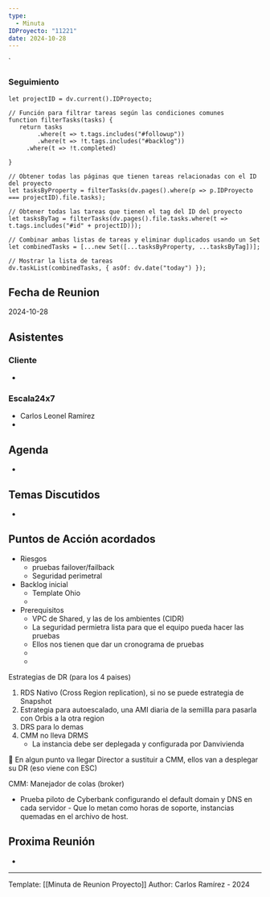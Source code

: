 ```yaml
---
type:
  - Minuta
IDProyecto: "11221"
date: 2024-10-28
---
```

`

### Seguimiento

```dataviewjs
let projectID = dv.current().IDProyecto;

// Función para filtrar tareas según las condiciones comunes
function filterTasks(tasks) {
   return tasks
        .where(t => t.tags.includes("#followup"))
        .where(t => !t.tags.includes("#backlog"))
     .where(t => !t.completed)
        
}

// Obtener todas las páginas que tienen tareas relacionadas con el ID del proyecto
let tasksByProperty = filterTasks(dv.pages().where(p => p.IDProyecto === projectID).file.tasks);

// Obtener todas las tareas que tienen el tag del ID del proyecto
let tasksByTag = filterTasks(dv.pages().file.tasks.where(t => t.tags.includes("#id" + projectID)));

// Combinar ambas listas de tareas y eliminar duplicados usando un Set
let combinedTasks = [...new Set([...tasksByProperty, ...tasksByTag])];

// Mostrar la lista de tareas
dv.taskList(combinedTasks, { asOf: dv.date("today") });
 ```
## Fecha de Reunion
2024-10-28

## Asistentes

### Cliente
* 
### Escala24x7
- Carlos Leonel Ramírez
-  

## Agenda
* 
## Temas Discutidos
*  

## Puntos de Acción acordados
- Riesgos
	- pruebas failover/failback
	- Seguridad perimetral
- Backlog inicial
	- Template Ohio
	- 
- Prerequisitos
	- VPC de Shared, y las de los ambientes (CIDR)
	- La seguridad permietra lista para que el equipo pueda hacer las pruebas
	- Ellos nos tienen que dar un cronograma de pruebas
	- 
	- 

Estrategias de DR (para los 4 paises)
1. RDS Nativo (Cross Region replication), si no se puede estrategia de Snapshot
2. Estrategia para autoescalado, una AMI diaria de la semillla para pasarla con Orbis a la otra region
3. DRS para lo demas
4. CMM no lleva DRMS
	- La instancia debe ser deplegada y configurada por Danvivienda

🚩 En algun punto va llegar Director a sustituir a CMM, ellos van a desplegar su DR (eso viene con ESC)

CMM: Manejador de colas (broker)

- Prueba piloto de Cyberbank configurando el default domain y DNS en cada servidor - Que lo metan como horas de soporte, instancias quemadas en el archivo de host.


## Proxima Reunión
*   

---
Template: [[Minuta de Reunion Proyecto]]
Author: Carlos Ramírez - 2024
